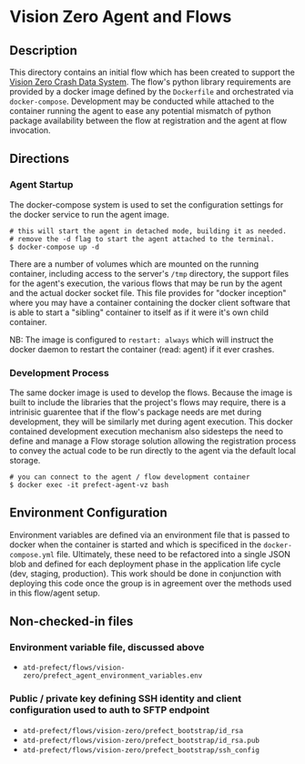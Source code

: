 # Vision Zero Agent and Flows

## Description

This directory contains an initial flow which has been created to support the [Vision Zero Crash Data System](https://github.com/cityofaustin/atd-vz-data). The flow's python library requirements are provided by a docker image defined by the `Dockerfile` and orchestrated via `docker-compose`. Development may be conducted while attached to the container running the agent to ease any potential mismatch of python package availability between the flow at registration and the agent at flow invocation.

## Directions

### Agent Startup

The docker-compose system is used to set the configuration settings for the docker service to run the agent image.

```
# this will start the agent in detached mode, building it as needed.
# remove the -d flag to start the agent attached to the terminal.
$ docker-compose up -d 
```

There are a number of volumes which are mounted on the running container, including access to the server's `/tmp` directory, the support files for the agent's execution, the various flows that may be run by the agent and the actual docker socket file. This file provides for "docker inception" where you may have a container containing the docker client software that is able to start a "sibling" container to itself as if it were it's own child container.

NB: The image is configured to `restart: always` which will instruct the docker daemon to restart the container (read: agent) if it ever crashes.


### Development Process

The same docker image is used to develop the flows. Because the image is built to include the libraries that the project's flows may require, there is a intrinisic guarentee that if the flow's package needs are met during development, they will be similarly met during agent execution. This docker contained development execution mechanism also sidesteps the need to define and manage a Flow storage solution allowing the registration process to convey the actual code to be run directly to the agent via the default local storage.

```
# you can connect to the agent / flow development container 
$ docker exec -it prefect-agent-vz bash
```

## Environment Configuration

Environment variables are defined via an environment file that is passed to docker when the container is started and which is specificed in the `docker-compose.yml` file. Ultimately, these need to be refactored into a single JSON blob and defined for each deployment phase in the application life cycle (dev, staging, production). This work should be done in conjunction with deploying this code once the group is in agreement over the methods used in this flow/agent setup.

## Non-checked-in files

### Environment variable file, discussed above

* `atd-prefect/flows/vision-zero/prefect_agent_environment_variables.env`

### Public / private key defining SSH identity and client configuration used to auth to SFTP endpoint
* `atd-prefect/flows/vision-zero/prefect_bootstrap/id_rsa`
* `atd-prefect/flows/vision-zero/prefect_bootstrap/id_rsa.pub`
* `atd-prefect/flows/vision-zero/prefect_bootstrap/ssh_config`
